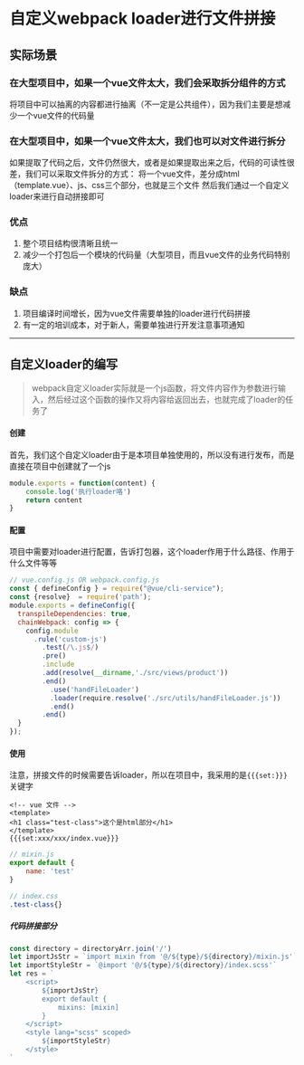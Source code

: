 # 自定义webpack loader进行文件拼接

## 实际场景
### 在大型项目中，如果一个vue文件太大，我们会采取拆分组件的方式
将项目中可以抽离的内容都进行抽离（不一定是公共组件），因为我们主要是想减少一个vue文件的代码量

### 在大型项目中，如果一个vue文件太大，我们也可以对文件进行拆分
如果提取了代码之后，文件仍然很大，或者是如果提取出来之后，代码的可读性很差，我们可以采取文件拆分的方式：
将一个vue文件，差分成html（template.vue）、js、css三个部分，也就是三个文件
然后我们通过一个自定义loader来进行自动拼接即可

### 优点
1. 整个项目结构很清晰且统一
2. 减少一个打包后一个模块的代码量（大型项目，而且vue文件的业务代码特别庞大）

### 缺点
1. 项目编译时间增长，因为vue文件需要单独的loader进行代码拼接
2. 有一定的培训成本，对于新人，需要单独进行开发注意事项通知

*** 

## 自定义loader的编写
> webpack自定义loader实际就是一个js函数，将文件内容作为参数进行输入，然后经过这个函数的操作又将内容给返回出去，也就完成了loader的任务了

#### 创建
首先，我们这个自定义loader由于是本项目单独使用的，所以没有进行发布，而是直接在项目中创建就了一个js
``` javascript
module.exports = function(content) {
    console.log('执行loader咯')
    return content
}
```
#### 配置
项目中需要对loader进行配置，告诉打包器，这个loader作用于什么路径、作用于什么文件等等
``` javascript
// vue.config.js OR webpack.config.js
const { defineConfig } = require("@vue/cli-service");
const {resolve}  = require('path');
module.exports = defineConfig({
  transpileDependencies: true,
  chainWebpack: config => {
    config.module
      .rule('custom-js')
        .test(/\.js$/)
        .pre()
        .include
        .add(resolve(__dirname,'./src/views/product'))
        .end()
          .use('handFileLoader')
          .loader(require.resolve('./src/utils/handFileLoader.js'))
          .end()
        .end()
  }
});
```

#### 使用
注意，拼接文件的时候需要告诉loader，所以在项目中，我采用的是```{{{set:}}}```关键字
```vue
<!-- vue 文件 -->
<template>
<h1 class="test-class">这个是html部分</h1>
</template>
{{{set:xxx/xxx/index.vue}}}
```

```JavaScript
// mixin.js
export default {
    name: 'test'
}
```

```scss
// index.css
.test-class{}
```
##### 代码拼接部分
```javascript
const directory = directoryArr.join('/')
let importJsStr = `import mixin from '@/${type}/${directory}/mixin.js'`
let importStyleStr = `@import '@/${type}/${directory}/index.scss'`
let res = `
    <script>
        ${importJsStr}
        export default {
            mixins: [mixin]
        }
    </script> 
    <style lang="scss" scoped>
        ${importStyleStr}
    </style>
`
```

